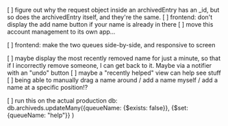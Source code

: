 [ ] figure out why the request object inside an archivedEntry has an \_id, but so does the archivedEntry itself, and they're the same.
[ ] frontend: don't display the add name button if your name is already in there
[ ] move this account management to its own app...

[ ] frontend: make the two queues side-by-side, and responsive to screen

[ ] maybe display the most recently removed name for just a minute, so that if I incorrectly remove someone, I can get back to it. Maybe via a notifier with an "undo" button
[ ] maybe a "recently helped" view can help see stuff
[ ] being able to manually drag a name around / add a name myself / add a name at a specific position!?

[ ] run this on the actual production db:
db.archiveds.updateMany({queueName: {$exists: false}}, {$set: {queueName: "help"}} )
